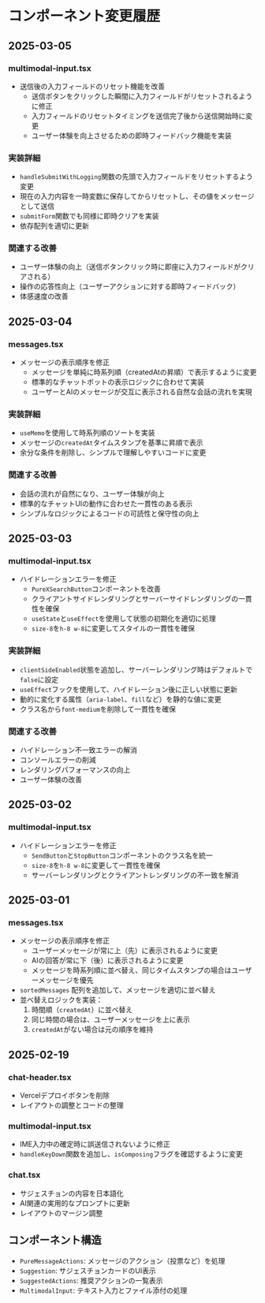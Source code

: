 # コンポーネント変更履歴

## 2025-03-05
### multimodal-input.tsx
- 送信後の入力フィールドのリセット機能を改善
  - 送信ボタンをクリックした瞬間に入力フィールドがリセットされるように修正
  - 入力フィールドのリセットタイミングを送信完了後から送信開始時に変更
  - ユーザー体験を向上させるための即時フィードバック機能を実装

### 実装詳細
- `handleSubmitWithLogging`関数の先頭で入力フィールドをリセットするよう変更
- 現在の入力内容を一時変数に保存してからリセットし、その値をメッセージとして送信
- `submitForm`関数でも同様に即時クリアを実装
- 依存配列を適切に更新

### 関連する改善
- ユーザー体験の向上（送信ボタンクリック時に即座に入力フィールドがクリアされる）
- 操作の応答性向上（ユーザーアクションに対する即時フィードバック）
- 体感速度の改善

## 2025-03-04
### messages.tsx
- メッセージの表示順序を修正
  - メッセージを単純に時系列順（createdAtの昇順）で表示するように変更
  - 標準的なチャットボットの表示ロジックに合わせて実装
  - ユーザーとAIのメッセージが交互に表示される自然な会話の流れを実現

### 実装詳細
- `useMemo`を使用して時系列順のソートを実装
- メッセージの`createdAt`タイムスタンプを基準に昇順で表示
- 余分な条件を削除し、シンプルで理解しやすいコードに変更

### 関連する改善
- 会話の流れが自然になり、ユーザー体験が向上
- 標準的なチャットUIの動作に合わせた一貫性のある表示
- シンプルなロジックによるコードの可読性と保守性の向上

## 2025-03-03
### multimodal-input.tsx
- ハイドレーションエラーを修正
  - `PureXSearchButton`コンポーネントを改善
  - クライアントサイドレンダリングとサーバーサイドレンダリングの一貫性を確保
  - `useState`と`useEffect`を使用して状態の初期化を適切に処理
  - `size-8`を`h-8 w-8`に変更してスタイルの一貫性を確保

### 実装詳細
- `clientSideEnabled`状態を追加し、サーバーレンダリング時はデフォルトで`false`に設定
- `useEffect`フックを使用して、ハイドレーション後に正しい状態に更新
- 動的に変化する属性（`aria-label`、`fill`など）を静的な値に変更
- クラス名から`font-medium`を削除して一貫性を確保

### 関連する改善
- ハイドレーション不一致エラーの解消
- コンソールエラーの削減
- レンダリングパフォーマンスの向上
- ユーザー体験の改善

## 2025-03-02
### multimodal-input.tsx
- ハイドレーションエラーを修正
  - `SendButton`と`StopButton`コンポーネントのクラス名を統一
  - `size-8`を`h-8 w-8`に変更して一貫性を確保
  - サーバーレンダリングとクライアントレンダリングの不一致を解消

## 2025-03-01
### messages.tsx
- メッセージの表示順序を修正
  - ユーザーメッセージが常に上（先）に表示されるように変更
  - AIの回答が常に下（後）に表示されるように変更
  - メッセージを時系列順に並べ替え、同じタイムスタンプの場合はユーザーメッセージを優先
- `sortedMessages` 配列を追加して、メッセージを適切に並べ替え
- 並べ替えロジックを実装：
  1. 時間順（`createdAt`）に並べ替え
  2. 同じ時間の場合は、ユーザーメッセージを上に表示
  3. `createdAt`がない場合は元の順序を維持

## 2025-02-19
### chat-header.tsx
- Vercelデプロイボタンを削除
- レイアウトの調整とコードの整理

### multimodal-input.tsx
- IME入力中の確定時に誤送信されないように修正
- `handleKeyDown`関数を追加し、`isComposing`フラグを確認するように変更

### chat.tsx
- サジェスチョンの内容を日本語化
- AI関連の実用的なプロンプトに更新
- レイアウトのマージン調整

## コンポーネント構造
- `PureMessageActions`: メッセージのアクション（投票など）を処理
- `Suggestion`: サジェスチョンカードのUI表示
- `SuggestedActions`: 推奨アクションの一覧表示
- `MultimodalInput`: テキスト入力とファイル添付の処理
